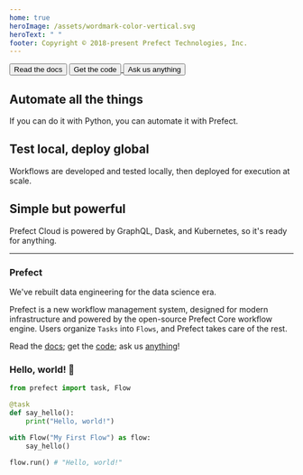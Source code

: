 ```yaml
---
home: true
heroImage: /assets/wordmark-color-vertical.svg
heroText: " "
footer: Copyright © 2018-present Prefect Technologies, Inc.
---
```


<div class="hero">
    <div class="action">
        <button class="action-button">
            <router-link to="core/">
                Read the docs
            </router-link>
        </button>
        <a href="https://github.com/PrefectHQ/prefect">
            <button class="action-button">
                Get the code
            </button>
        </a>
        <a href="https://prefect.io/support" target="_blank" >
            <button class="action-button">
                Ask us anything
            </button>
        </a>
    </div>
</div>

<div class="features">
<div class="feature">

## Automate all the things

If you can do it with Python, you can automate it with Prefect.

</div>
<div class="feature">

## Test local, deploy global

Workflows are developed and tested locally, then deployed for execution at scale.

</div>
<div class="feature">

## Simple but powerful

Prefect Cloud is powered by GraphQL, Dask, and Kubernetes, so it's ready for anything.

</div>
</div>

---

### Prefect

We've rebuilt data engineering for the data science era.

Prefect is a new workflow management system, designed for modern infrastructure and powered by the open-source Prefect Core workflow engine. Users organize `Tasks` into `Flows`, and Prefect takes care of the rest.

Read the [docs](/core/); get the [code](https://github.com/PrefectHQ/prefect); ask us [anything](https://join.slack.com/t/prefect-community/shared_invite/enQtODQ3MTA2MjI4OTgyLTliYjEyYzljNTc2OThlMDE4YmViYzk3NDU4Y2EzMWZiODM0NmU3NjM0NjIyNWY0MGIxOGQzODMxNDMxYWYyOTE)!

### Hello, world! 👋

```python
from prefect import task, Flow

@task
def say_hello():
    print("Hello, world!")

with Flow("My First Flow") as flow:
    say_hello()

flow.run() # "Hello, world!"
```
